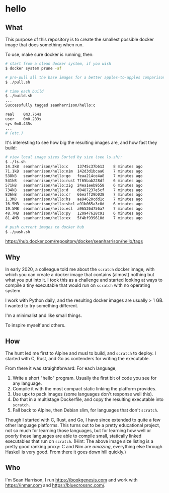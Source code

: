 # hello

## What

This purpose of this repository is to create the smallest possible docker image that does something when run. 

To use, make sure docker is running, then:

```bash
# start from a clean docker system, if you wish
$ docker system prune -af

# pre-pull all the base images for a better apples-to-apples comparison
$ ./pull.sh

# time each build
$ ./build.sh
...
Successfully tagged seanharrison/hello:c

real	0m3.764s
user	0m0.283s
sys	0m0.435s
... 
# (etc.)
```

It's interesting to see how big the resulting images are, and how fast they build:

```bash
# view local image sizes Sorted by size (see ls.sh):
$ ./ls.sh
14.3kB  seanharrison/hello:c    13745c37b613    8 minutes ago
71.1kB  seanharrison/hello:nim  142d3d1bcaa6    7 minutes ago
538kB   seanharrison/hello:go   feaa214ce4a8    7 minutes ago
541kB   seanharrison/hello:rust 7f65bab228df    6 minutes ago
571kB   seanharrison/hello:zig  24ea1eeb9558    6 minutes ago
734kB   seanharrison/hello:d    d0487237e5cf    7 minutes ago
836kB   seanharrison/hello:cr   66eaff29b038    7 minutes ago
1.3MB   seanharrison/hello:hs   ae94620cdd1c    7 minutes ago
16.5MB  seanharrison/hello:sbcl a91b065a3c0d    6 minutes ago
19.5MB  seanharrison/hello:ecl  a96526d756a7    7 minutes ago
48.7MB  seanharrison/hello:py   120947628c91    6 minutes ago
81.4MB  seanharrison/hello:ex   5f4bf939610d    7 minutes ago

# push current images to docker hub
$ ./push.sh
```

<https://hub.docker.com/repository/docker/seanharrison/hello/tags>

## Why

In early 2020, a colleague told me about the `scratch` docker image, with which you can create a docker image that contains (almost) nothing but what you put into it. I took this as a challenge and started looking at ways to compile a tiny executable that would run on `scratch` with no operating system. 

I work with Python daily, and the resulting docker images are usually > 1 GB. I wanted to try something different.

I'm a minimalist and like small things.

To inspire myself and others.

## How

The hunt led me first to Alpine and musl to build, and `scratch` to deploy. I started with C, Rust, and Go as contenders for writing the executable. 

From there it was straightforward: For each language,

1. Write a short "hello" program. Usually the first bit of code you see for any language.
2. Compile it with the most compact static linking the platform provides.
3. Use upx to pack images (some languages don't response well this).
4. Do that in a multistage Dockerfile, and copy the resulting executable into `scratch`.
5. Fall back to Alpine, then Debian slim, for languages that don't `scratch`.

Though I started with C, Rust, and Go, I have since extended to quite a few other language platforms. This turns out to be a pretty educational project, not so much for learning those languages, but for learning how well or poorly those languages are able to compile small, statically linked executables that run on `scratch`. (Hint: The above image size listing is a pretty good ranking proxy: C and Nim are _amazing_, everything else through Haskell is very good. From there it goes down hill quickly.)

## Who

I'm Sean Harrison, I run <https://bookgenesis.com> and work with <https://inmar.com> and <https://bluecrossnc.com/>. 
